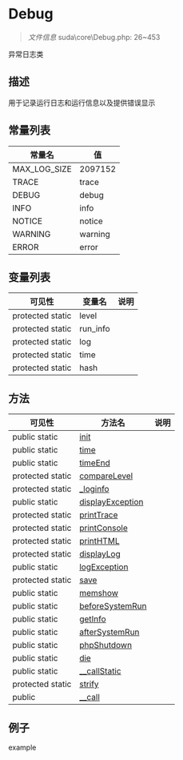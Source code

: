 #  Debug 

> *文件信息* suda\core\Debug.php: 26~453

异常日志类

## 描述

用于记录运行日志和运行信息以及提供错误显示


## 常量列表
| 常量名  |  值|
|--------|----|
|MAX_LOG_SIZE | 2097152 | 
|TRACE | trace | 
|DEBUG | debug | 
|INFO | info | 
|NOTICE | notice | 
|WARNING | warning | 
|ERROR | error | 





## 变量列表
| 可见性 |  变量名   | 说明 |
|--------|----|------|
| protected static  | level | | 
| protected static  | run_info | | 
| protected static  | log | | 
| protected static  | time | | 
| protected static  | hash | | 



## 方法


| 可见性 | 方法名 | 说明 |
|--------|-------|------|
| public static|[init](Debug/init.md) |  |
| public static|[time](Debug/time.md) |  |
| public static|[timeEnd](Debug/timeEnd.md) |  |
| protected static|[compareLevel](Debug/compareLevel.md) |  |
| protected static|[_loginfo](Debug/_loginfo.md) |  |
| public static|[displayException](Debug/displayException.md) |  |
| protected static|[printTrace](Debug/printTrace.md) |  |
| protected static|[printConsole](Debug/printConsole.md) |  |
| protected static|[printHTML](Debug/printHTML.md) |  |
| protected static|[displayLog](Debug/displayLog.md) |  |
| public static|[logException](Debug/logException.md) |  |
| protected static|[save](Debug/save.md) |  |
| public static|[memshow](Debug/memshow.md) |  |
| public static|[beforeSystemRun](Debug/beforeSystemRun.md) |  |
| public static|[getInfo](Debug/getInfo.md) |  |
| public static|[afterSystemRun](Debug/afterSystemRun.md) |  |
| public static|[phpShutdown](Debug/phpShutdown.md) |  |
| public static|[die](Debug/die.md) |  |
| public static|[__callStatic](Debug/__callStatic.md) |  |
| protected static|[strify](Debug/strify.md) |  |
| public |[__call](Debug/__call.md) |  |



## 例子

example